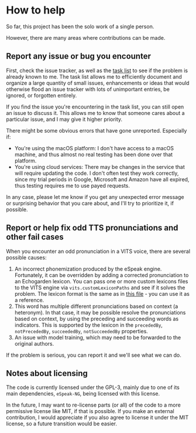 # How to help

So far, this project has been the solo work of a single person.

However, there are many areas where contributions can be made.

## Report any issue or bug you encounter

First, check the issue tracker, as well as the [task list](Tasklist.md) to see if the problem is already known to me. The task list allows me to efficiently document and organize a large quantity of small issues, enhancements or ideas that would otherwise flood an issue tracker with lots of unimportant entries, be ignored, or forgotten entirely.

If you find the issue you're encountering in the task list, you can still open an issue to discuss it. This allows me to know that someone cares about a particular issue, and I may give it higher priority.

There might be some obvious errors that have gone unreported. Especially if:
* You're using the macOS platform: I don't have access to a macOS machine, and thus almost no real testing has been done over that platform.
* You're using cloud services: There may be changes in the service that will require updating the code. I don't often test they work correctly, since my trial periods in Google, Microsoft and Amazon have all expired, thus testing requires me to use payed requests.

In any case, please let me know if you get any unexpected error message or surprising behavior that you care about, and I'll try to prioritize it, if possible.

## Report or help fix odd TTS pronunciations and other fail cases

When you encounter an odd pronunciation in a VITS voice, there are several possible causes:

1. An incorrect phonemization produced by the eSpeak engine. Fortunately, it can be overridden by adding a corrected pronunciation to an Echogarden lexicon. You can pass one or more custom lexicons files to the VITS engine via `vits.customLexiconPaths` and see if it solves the problem. The lexicon format is the same as in [this file](https://github.com/echogarden-project/echogarden/blob/main/data/lexicons/heteronyms.en.json) - you can use it as a reference.
1. This word has multiple different pronunciations based on context (a heteronym). In that case, it may be possible resolve the pronunciations based on context, by using the preceding and succeeding words as indicators. This is supported by the lexicon in the `precededBy`, `notPrecededBy`, `succeededBy`, `notSucceededBy` properties.
1. An issue with model training, which may need to be forwarded to the original authors.

If the problem is serious, you can report it and we'll see what we can do.

## Notes about licensing

The code is currently licensed under the GPL-3, mainly due to one of its main dependencies, `eSpeak-NG`, being licensed with this license.

In the future, I may want to re-license parts (or all) of the code to a more permissive license like MIT, if that is possible. If you make an external contribution, I would appreciate if you also agree to license it under the MIT license, so a future transition would be easier.
